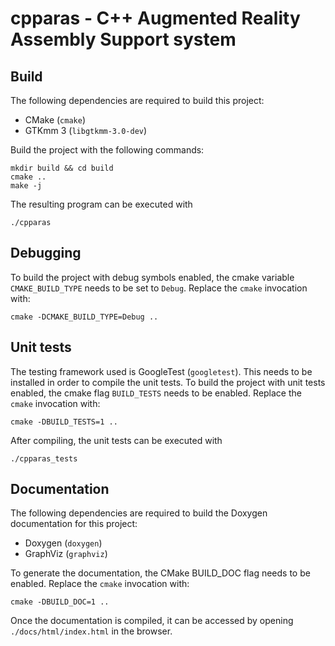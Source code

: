 # cpparas - C++ Augmented Reality Assembly Support system

## Build

The following dependencies are required to build this project:

- CMake (`cmake`)
- GTKmm 3 (`libgtkmm-3.0-dev`)

Build the project with the following commands:
```
mkdir build && cd build
cmake ..
make -j
```

The resulting program can be executed with
```
./cpparas
```

## Debugging

To build the project with debug symbols enabled, the cmake variable
`CMAKE_BUILD_TYPE` needs to be set to `Debug`.
Replace the `cmake` invocation with:
```
cmake -DCMAKE_BUILD_TYPE=Debug ..
```

## Unit tests

The testing framework used is GoogleTest (`googletest`). This needs to be
installed in order to compile the unit tests.
To build the project with unit tests enabled, the cmake flag
`BUILD_TESTS` needs to be enabled.
Replace the `cmake` invocation with:
```
cmake -DBUILD_TESTS=1 ..
```

After compiling, the unit tests can be executed with
```
./cpparas_tests
```

## Documentation

The following dependencies are required to build the Doxygen documentation for
this project:

- Doxygen (`doxygen`)
- GraphViz (`graphviz`)

To generate the documentation, the CMake BUILD_DOC flag needs to be enabled.
Replace the `cmake` invocation with:
```
cmake -DBUILD_DOC=1 ..
```

Once the documentation is compiled, it can be accessed by opening
`./docs/html/index.html` in the browser.
